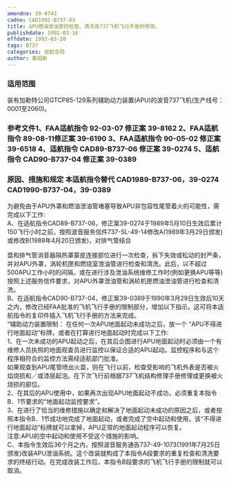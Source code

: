 ```yaml
---
amendno: 39-0743  
cadno: CAD1992-B737-03  
title: APU燃油泄油管的检查、清洗及737飞机飞行手册的修改。  
publishdate: 1992-03-16  
effdate: 1992-03-20  
tags: B737  
categories: 民航总局  
author: 黄祖新  
---
```

  
### 适用范围  
装有加勒特公司GTCP85-129系列辅助动力装置(APU)的波音737飞机(生产线号：0001至2060)。  
  
<!--more-->  
### 参考文件1、FAA适航指令 92-03-07 修正案 39-8162 2、FAA适航指令 89-08-11修正案 39-6190 3、FAA适航指令 90-05-02 修正案 39-6518 4、适航指令 CAD89-B737-06 修正案 39-0274 5、适航指令 CAD90-B737-04 修正案 39-0389  
  
### 原因、措施和规定 本适航指令替代 CAD1989-B737-06，39-0274 CAD1990-B737-04，39-0389  
为避免由于APU外罩和燃油泄油管堵塞导致APU非包容性尾管着火的可能性，需完成以下工作:  
    A、在适航指令CAD89-B737-06，修正案39-0274于1989年5月10日生效后累计150飞行小时之前，按照波音服务信件737-SL-49-14修改A(1989年3月29日颁发)或修改B(1989年4月20日颁发)，对排气管结合  
  
盘和排气管消音器隔热罩蒙皮连接部位进行一次检查，拆下失效或松动的封严条，并对APU外罩，涡轮机匣和燃烧室泄油管进行检查和清洗。此后，以不超过500APU工作小时的间隔，或在进行涉及泄油系统维修工作时(例如更换APU等等)按照上述服务信件要求，对APU外罩泄油管和涡轮机匣燃油泄油管进行检查和清洗。  
    B、在适航指令CAD90-B737-04，修正案39-0389于1990年3月29日生效后10天之内，修改已经FAA批准的飞机飞行手册的限制部分，增加以下指示。这可将本适航指令的复印件插入飞机飞行手册的方法来完成。  
“辅助动力装置限制：     在任何一次APU地面起动未成功之后，放一个 “APU不得进行地面起动”标牌，或者在打算进行地面起动时完成以下工作:  
    1、在一次未成功的APU起动之后，在其后企图进行APU地面起动时必须由一个有维修人员执照的地面观查员进行监控以保证合适的APU起动。监控程序和与这个程序相符合的监控方法需经适航部门批准。  
    如果观查到APU尾管喷出火苗，则在飞行以前，检查受影响的飞机外表是否被火焰烧损和／或漆层起泡。在下次飞行前根据737飞机结构修理手册修理或更换被火烧损的部位。  
    2、在其后的APU使用中，如果再次出现APU地面起动不成功，必须重复本指令B．1节要求的“地面起动监控要求”。  
    3、在进行了恰当的维修措施以确定和解决了地面起动未成功的原因之后，或者按照本指令B．1节成功地完成了地面起动，或者完成了空中起动和使用，该“不得进行地面起动”标牌就可以拿掉，APU正常的地面起动程序可以恢复。  
    注意:APU的空中起动和使用不受这个措施的影响。  
C、本指令生效后36个月之内，按照波音服务通告737-49-1073(1991年7月25日颁发)改装APU泄油系统。这个改装就构成了本指令A段要求的重复检查和清洗要求的终结行动。在完成改装工作后，本指令B段要求的飞机飞行手册的限制就可以取消。  
